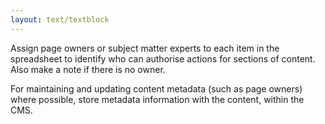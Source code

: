 ```yaml
---
layout: text/textblock
---
```


Assign page owners or subject matter experts to each item in the spreadsheet to identify who can authorise actions for sections of content. Also make a note if there is no owner. 

For maintaining and updating content metadata (such as page owners) where possible, store metadata information with the content, within the CMS.
